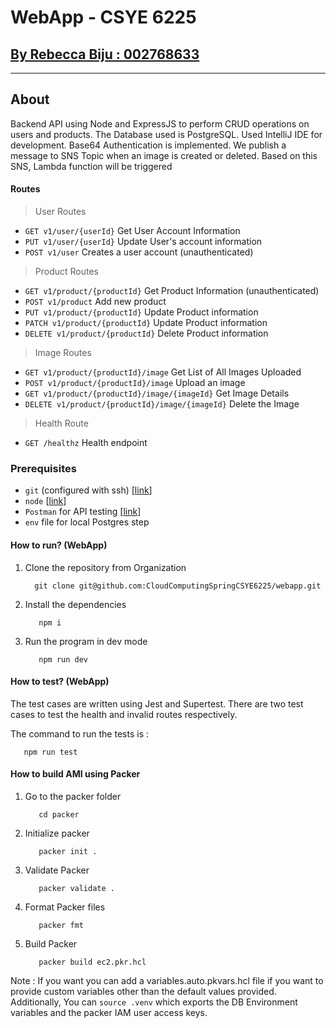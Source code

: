 # WebApp - CSYE 6225

## <ins>By Rebecca Biju : 002768633</ins>
---

## About
Backend API using Node and ExpressJS to perform CRUD operations on users and products.
The Database used is PostgreSQL.
Used IntelliJ IDE for development. 
Base64 Authentication is implemented.
We publish a message to SNS Topic when an image is created or deleted. Based on this SNS, Lambda function will be triggered

#### Routes
> User Routes
- `GET v1/user/{userId}` Get User Account Information
- `PUT v1/user/{userId}` Update User's account information
- `POST v1/user` Creates a user account (unauthenticated)

> Product Routes
- `GET v1/product/{productId}` Get Product Information (unauthenticated)
- `POST v1/product` Add new product
- `PUT v1/product/{productId}` Update Product information
- `PATCH v1/product/{productId}` Update Product information
- `DELETE v1/product/{productId}` Delete Product information

> Image Routes
- `GET v1/product/{productId}/image` Get List of All Images Uploaded
- `POST v1/product/{productId}/image` Upload an image
- `GET v1/product/{productId}/image/{imageId}` Get Image Details
- `DELETE v1/product/{productId}/image/{imageId}` Delete the Image

> Health Route
- `GET /healthz` Health endpoint

### Prerequisites
- `git` (configured with ssh) [[link](https://git-scm.com/downloads)]
- `node` [[link](https://nodejs.org/en/download/)]
- `Postman` for API testing [[link](https://www.postman.com/downloads/)]
- `env` file for local Postgres step


#### How to run? (WebApp)
1. Clone the repository from Organization
    ```shell
      git clone git@github.com:CloudComputingSpringCSYE6225/webapp.git
    ```
2. Install the dependencies
   ```shell
      npm i
    ```
3. Run the program in dev mode
   ```shell
      npm run dev
    ```

#### How to test? (WebApp)
The test cases are written using Jest and Supertest. There are two test cases to test the health and invalid routes respectively.

The command to run the tests is :
   ```shell
      npm run test
   ```

#### How to build AMI using Packer
1. Go to the packer folder
   ```shell
      cd packer
    ```
2. Initialize packer
   ```shell
      packer init .
    ```
3. Validate Packer
   ```shell
      packer validate .
    ```
4. Format Packer files
   ```shell
      packer fmt
    ```
5. Build Packer
   ```shell
      packer build ec2.pkr.hcl
    ```
Note : If you want you can add a variables.auto.pkvars.hcl file if you want to provide custom variables other than the default values provided. Additionally, You can `source .venv` which exports the DB Environment variables and the packer IAM user access keys.
